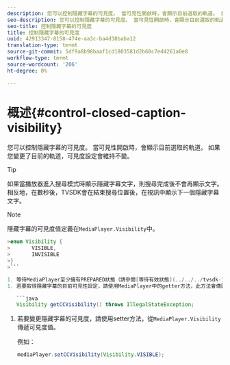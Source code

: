 ```yaml
---
description: 您可以控制隱藏字幕的可見度。 當可見性開啟時，會顯示目前選取的軌道。 如果您變更了目前的軌道，可見度設定會維持不變。
seo-description: 您可以控制隱藏字幕的可見度。 當可見性開啟時，會顯示目前選取的軌道。 如果您變更了目前的軌道，可見度設定會維持不變。
seo-title: 控制隱藏字幕的可見度
title: 控制隱藏字幕的可見度
uuid: 42913347-8158-474e-aa3c-ba4d38baba12
translation-type: tm+mt
source-git-commit: 5df9a8b98baaf1cd1803581d2b60c7ed4261a0e8
workflow-type: tm+mt
source-wordcount: '206'
ht-degree: 0%

---
```



# 概述{#control-closed-caption-visibility}

您可以控制隱藏字幕的可見度。 當可見性開啟時，會顯示目前選取的軌道。 如果您變更了目前的軌道，可見度設定會維持不變。

>[!TIP]
>
>如果當播放器進入搜尋模式時顯示隱藏字幕文字，則搜尋完成後不會再顯示文字。 相反地，在數秒後，TVSDK會在結束搜尋位置後，在視訊中顯示下一個隱藏字幕文字。

>[!NOTE]
>
>隱藏字幕的可見度值定義在`MediaPlayer.Visibility`中。
>
>
```java
>enum Visibility { 
>       VISIBLE,  
>       INVISIBLE 
>}
>```

1. 等待MediaPlayer至少擁有PREPARED狀態（請參閱[等待有效狀態](../../../tvsdk-1.4-for-android/ui-configure/android-1.4-ui-state-prepared-wait-for.md)）。
1. 若要取得隱藏字幕的目前可見性設定，請使用MediaPlayer中的getter方法，此方法會傳回可見性值。

   ```java
   Visibility getCCVisibility() throws IllegalStateException;
   ```

1. 若要變更隱藏字幕的可見度，請使用setter方法，從`MediaPlayer.Visibility`傳遞可見度值。

   例如：

   ```java
   mediaPlayer.setCCVisibility(Visibility.VISIBLE);
   ```

